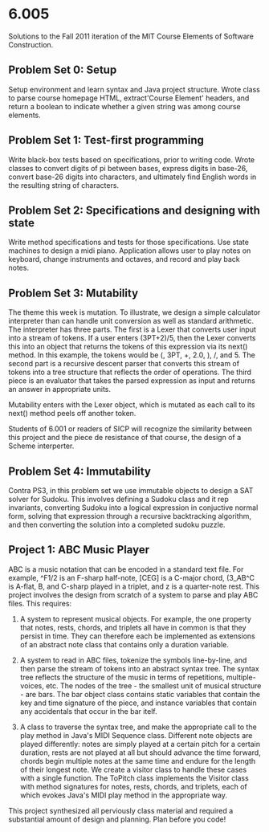 # 6.005

Solutions to the Fall 2011 iteration of the MIT Course Elements of Software Construction.

## Problem Set 0: Setup
Setup environment and learn syntax and Java project structure. Wrote class to parse course homepage HTML, extract'Course Element' headers, and return a boolean to indicate whether a given string was among course elements.

## Problem Set 1: Test-first programming
Write black-box tests based on specifications, prior to writing code. Wrote classes to convert digits of pi between bases, express digits in base-26, convert base-26 digits into characters, and ultimately find English words in the resulting string of characters. 

## Problem Set 2: Specifications and designing with state
Write method specifications and tests for those specifications. Use state machines to design a midi piano. Application allows user to play notes on keyboard, change instruments and octaves, and record and play back notes.   

## Problem Set 3: Mutability
The theme this week is mutation. To illustrate, we design a simple calculator interpreter than can handle unit conversion as well as standard arithmetic. The interpreter has three parts. The first is a Lexer that converts user input into a stream of tokens. If a user enters (3PT+2)/5, then the Lexer converts this into an object that returns the tokens of this expression via its next() method. In this example, the tokens would be (, 3PT, +, 2.0, ), /, and 5. The second part is a recursive descent parser that converts this stream of tokens into a tree structure that reflects the order of operations. The third piece is an evaluator that takes the parsed expression as input and returns an answer in appropriate units. 

Mutability enters with the Lexer object, which is mutated as each call to its next() method peels off another token.

Students of 6.001 or readers of SICP will recognize the similarity between this project and the piece de resistance of that course, the design of a Scheme interperter.

## Problem Set 4: Immutability
Contra PS3, in this problem set we use immutable objects to design a SAT solver for Sudoku. This involves defining a Sudoku class and it rep invariants, converting Sudoku into a logical expression in conjuctive normal form, solving that expression through a recursive backtracking algorithm, and then converting the solution into a completed sudoku puzzle.

## Project 1: ABC Music Player
ABC is a music notation that can be encoded in a standard text file. For example, ^F1/2 is an F-sharp half-note, [CEG] is a C-major chord, (3_AB^C is A-flat, B, and C-sharp played in a triplet, and z is a quarter-note rest. This project involves the design from scratch of a system to parse and play ABC files. This requires:

1) A system to represent musical objects. For example, the one property that notes, rests, chords, and triplets all have in common is that they persist in time. They can therefore each be implemented as extensions of an abstract note class that contains only a duration variable. 

2) A system to read in ABC files, tokenize the symbols line-by-line, and then parse the stream of tokens into an abstract syntax tree. The syntax tree reflects the structure of the music in terms of repetitions, multiple-voices, etc. The nodes of the tree - the smallest unit of musical structure - are bars. The bar object class contains static variables that contain the key and time signature of the piece, and instance variables that contain any accidentals that occur in the bar itelf.

3) A class to traverse the syntax tree, and make the appropriate call to the play method in Java's MIDI Sequence class. Different note objects are played differently: notes are simply played at a certain pitch for a certain duration, rests are not played at all but should advance the time forward, chords begin multiple notes at the same time and endure for the length of their longest note. We create a visitor class to handle these cases with a single function. The ToPitch class implements the Visitor class with method signatures for notes, rests, chords, and triplets, each of which evokes Java's MIDI play method in the appropriate way.

This project synthesized all perviously class material and required a substantial amount of design and planning. Plan before you code!
